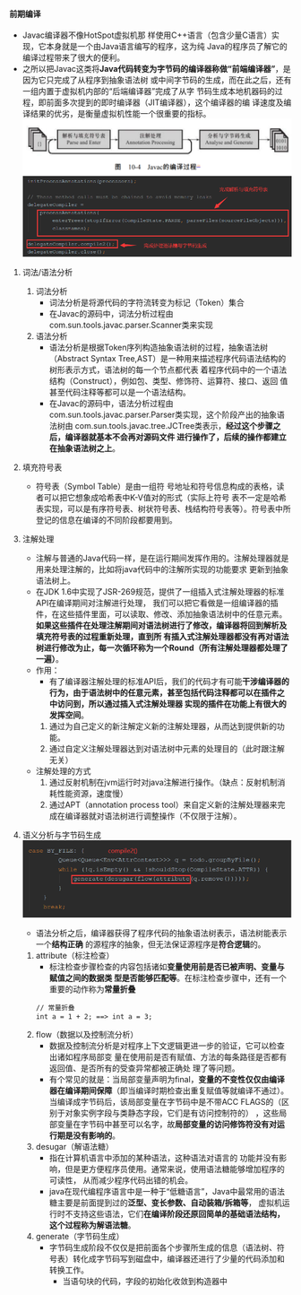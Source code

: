#### 前期编译
* Javac编译器不像HotSpot虚拟机那
  样使用C++语言（包含少量C语言）实现，它本身就是一个由Java语言编写的程序，这为纯
  Java的程序员了解它的编译过程带来了很大的便利。
* 之所以把Javac这类将**Java代码转变为字节码的编译器称做“前端编译器”**，是因为它只完成了从程序到抽象语法树
  或中间字节码的生成，而在此之后，还有一组内置于虚拟机内部的“后端编译器”完成了从字
  节码生成本地机器码的过程，即前面多次提到的即时编译器（JIT编译器），这个编译器的编
  译速度及编译结果的优劣，是衡量虚拟机性能一个很重要的指标。
![](../imgs/javac_procedure.png)
![](../imgs/javac_analysis-and-fill-character-table.png)
1. 词法/语法分析
    1. 词法分析
        * 词法分析是将源代码的字符流转变为标记（Token）集合
        * 在Javac的源码中，词法分析过程由com.sun.tools.javac.parser.Scanner类来实现
    2. 语法分析
        * 语法分析是根据Token序列构造抽象语法树的过程，抽象语法树（Abstract Syntax
          Tree,AST）是一种用来描述程序代码语法结构的树形表示方式，语法树的每一个节点都代表
          着程序代码中的一个语法结构（Construct），例如包、类型、修饰符、运算符、接口、返回
          值甚至代码注释等都可以是一个语法结构。
        * 在Javac的源码中，语法分析过程由com.sun.tools.javac.parser.Parser类实现，这个阶段产出的抽象语法树由
          com.sun.tools.javac.tree.JCTree类表示，**经过这个步骤之后，编译器就基本不会再对源码文件
          进行操作了，后续的操作都建立在抽象语法树之上**。
2. 填充符号表
    * 符号表（Symbol Table）是由一组符
        号地址和符号信息构成的表格，读者可以把它想象成哈希表中K-V值对的形式（实际上符号
        表不一定是哈希表实现，可以是有序符号表、树状符号表、栈结构符号表等）。符号表中所
        登记的信息在编译的不同阶段都要用到。
3. 注解处理
    * 注解与普通的Java代码一样，是在运行期间发挥作用的。注解处理器就是用来处理注解的，比如将java代码中的注解所实现的功能要求
        更新到抽象语法树上。
    * 在JDK 1.6中实现了JSR-269规范，提供了一组插入式注解处理器的标准API在编译期间对注解进行处理，
        我们可以把它看做是一组编译器的插件，在这些插件里面，可以读取、修改、添加抽象语法树中的任意元素。
        **如果这些插件在处理注解期间对语法树进行了修改，编译器将回到解析及填充符号表的过程重新处理，直到所
        有插入式注解处理器都没有再对语法树进行修改为止，每一次循环称为一个Round（所有注解处理器都处理了一遍）**。
    * 作用：
        * 有了编译器注解处理的标准API后，我们的代码才有可能**干涉编译器的行为，由于语法树中的任意元素，甚至包括代码注释都可以在插件之中访问到，所以通过插入式注解处理器
           实现的插件在功能上有很大的发挥空间**。
        1. 通过为自己定义的新注解定义新的注解处理器，从而达到提供新的功能。
        2. 通过自定义注解处理器达到对语法树中元素的处理目的（此时跟注解无关）
    * 注解处理的方式
        1. 通过反射机制在jvm运行时对java注解进行操作。（缺点：反射机制消耗性能资源，速度慢）
        2. 通过APT（annotation process tool）来自定义新的注解处理器来完成在编译器就对语法树进行调整操作（不仅限于注解）。

4. 语义分析与字节码生成
    ![](../imgs/javac_syntax-analysis-bytes-code-gen.png)
    * 语法分析之后，编译器获得了程序代码的抽象语法树表示，语法树能表示一个**结构正确**
      的源程序的抽象，但无法保证源程序是**符合逻辑**的。
    1. attribute（标注检查）
        * 标注检查步骤检查的内容包括诸如**变量使用前是否已被声明、变量与赋值之间的数据类
          型是否能够匹配等**。在标注检查步骤中，还有一个重要的动作称为**常量折叠**
        ```
        // 常量折叠
        int a = 1 + 2; ==> int a = 3;
        ```
    2. flow（数据以及控制流分析）
        * 数据及控制流分析是对程序上下文逻辑更进一步的验证，它可以检查出诸如程序局部变
          量在使用前是否有赋值、方法的每条路径是否都有返回值、是否所有的受查异常都被正确处
          理了等问题。
        * 有个常见的就是：当局部变量声明为final，**变量的不变性仅仅由编译器在编译期间保障**（即当编译时期检查出重复赋值等就编译不通过）。
            当编译成字节码后，该局部变量在字节码中是不带ACC FLAGS的（区别于对象实例字段与类静态字段，它们是有访问控制符的）
            ，这些局部变量在字节码中甚至可以名字，故**局部变量的访问修饰符没有对运行期是没有影响的**。
    3. desugar（解语法糖）    
        * 指在计算机语言中添加的某种语法，这种语法对语言的
          功能并没有影响，但是更方便程序员使用。通常来说，使用语法糖能够增加程序的可读性，
          从而减少程序代码出错的机会。
        * java在现代编程序语言中是一种于“低糖语言”，Java中最常用的语法糖主要是前面提到过的**泛型、变长参数、自动装箱/拆箱等**，
            虚拟机运行时不支持这些语法，它们**在编译阶段还原回简单的基础语法结构，这个过程称为解语法糖**。
    4. generate（字节码生成） 
        * 字节码生成阶段不仅仅是把前面各个步骤所生成的信息（语法树、符号表）转化成字节码写到磁盘中，编译器还进行了少量的代码添加和转换工作。
            * 当语句块的代码，字段的初始化收敛到构造器中
   

            
    
    
